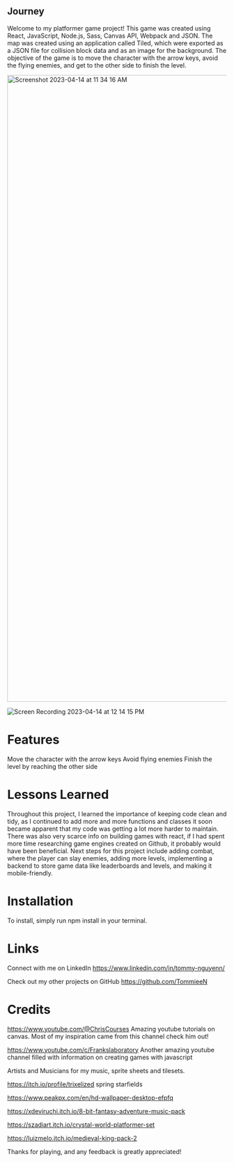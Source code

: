 ## Journey #
Welcome to my platformer game project! This game was created using React, JavaScript, Node.js, Sass, Canvas API, Webpack and JSON. The map was created using an application called Tiled, which were exported as a JSON file for collision block data and as an image for the background. The objective of the game is to move the character with the arrow keys, avoid the flying enemies, and get to the other side to finish the level.

<img width="1440" alt="Screenshot 2023-04-14 at 11 34 16 AM" src="https://user-images.githubusercontent.com/123577810/232128704-684b555e-d5f8-470c-9209-494f3e1eda6e.png">

![Screen Recording 2023-04-14 at 12 14 15 PM](https://user-images.githubusercontent.com/123577810/232136411-b14a3c81-6a73-4901-815c-39335881176d.gif)


# Features #
Move the character with the arrow keys
Avoid flying enemies
Finish the level by reaching the other side

# Lessons Learned #
Throughout this project, I learned the importance of keeping code clean and tidy, as I continued to add more and more functions and classes it soon became apparent that my code was getting a lot more harder to maintain. There was also very scarce info on building games with react, if I had spent more time researching game engines created on Github, it probably would have been beneficial. Next steps for this project include adding combat, where the player can slay enemies, adding more levels, implementing a backend to store game data like leaderboards and levels, and making it mobile-friendly.

# Installation #
To install, simply run npm install in your terminal.

# Links #

Connect with me on LinkedIn https://www.linkedin.com/in/tommy-nguyenn/

Check out my other projects on GitHub https://github.com/TommieeN

# Credits #

https://www.youtube.com/@ChrisCourses 
Amazing youtube tutorials on canvas. Most of my inspiration came from this channel check him out!

https://www.youtube.com/c/Frankslaboratory
Another amazing youtube channel filled with information on creating games with javascript

Artists and Musicians for my music, sprite sheets and tilesets.

https://itch.io/profile/trixelized spring starfields

https://www.peakpx.com/en/hd-wallpaper-desktop-efpfq

https://xdeviruchi.itch.io/8-bit-fantasy-adventure-music-pack

https://szadiart.itch.io/crystal-world-platformer-set

https://luizmelo.itch.io/medieval-king-pack-2

Thanks for playing, and any feedback is greatly appreciated!
